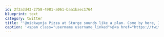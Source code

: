 ```yaml
---
id: 2f2a3d43-2758-4981-a061-baa1baec1764
blueprint: text
category: twitter
title: "'@nickwynja Pizza at Sturge sounds like a plan. Come by here, I'm locked out of the dark side now."
caption: '<span class="username username_linked">@<a href="https://twitter.com/nickwynja" title="Nick Wynja">nickwynja</a></span> Pizza at Sturge sounds like a plan. Come by here, I''m locked out of the dark side now.'
---
```

